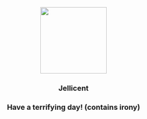 <p align="center">
    <img src="https://raw.githubusercontent.com/PokeAPI/sprites/master/sprites/pokemon/593.png" width="150" height="150">
</p>
<h3 align="center"> <b>Jellicent</b></h3>
<h3 align="center">Have a terrifying day! (contains irony)</h3>
